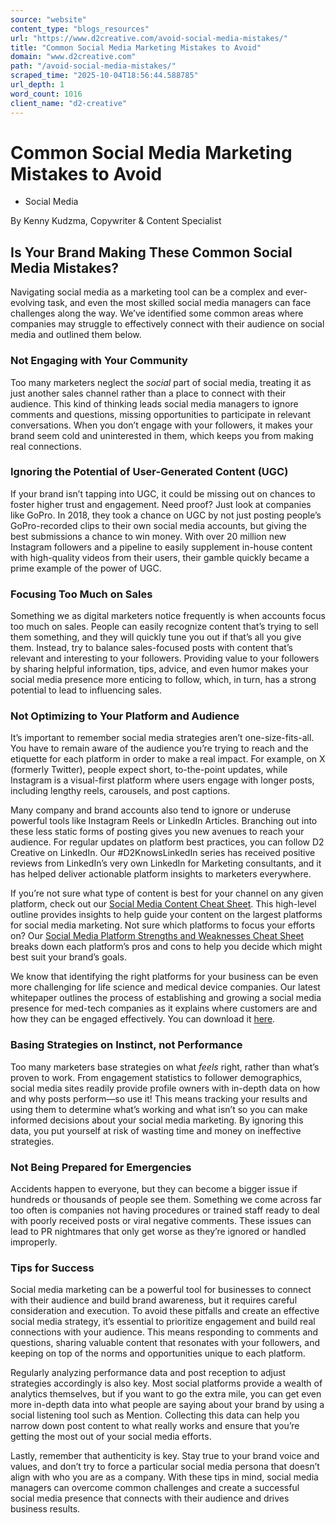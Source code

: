 ```yaml
---
source: "website"
content_type: "blogs_resources"
url: "https://www.d2creative.com/avoid-social-media-mistakes/"
title: "Common Social Media Marketing Mistakes to Avoid"
domain: "www.d2creative.com"
path: "/avoid-social-media-mistakes/"
scraped_time: "2025-10-04T18:56:44.588785"
url_depth: 1
word_count: 1016
client_name: "d2-creative"
---
```


# Common Social Media Marketing Mistakes to Avoid

*   Social Media

By Kenny Kudzma, Copywriter & Content Specialist

## Is Your Brand Making These Common Social Media Mistakes?

Navigating social media as a marketing tool can be a complex and ever-evolving task, and even the most skilled social media managers can face challenges along the way. We’ve identified some common areas where companies may struggle to effectively connect with their audience on social media and outlined them below.

### Not Engaging with Your Community

Too many marketers neglect the _social_ part of social media, treating it as just another sales channel rather than a place to connect with their audience. This kind of thinking leads social media managers to ignore comments and questions, missing opportunities to participate in relevant conversations. When you don’t engage with your followers, it makes your brand seem cold and uninterested in them, which keeps you from making real connections.

### Ignoring the Potential of User-Generated Content (UGC)

If your brand isn’t tapping into UGC, it could be missing out on chances to foster higher trust and engagement. Need proof? Just look at companies like GoPro. In 2018, they took a chance on UGC by not just posting people’s GoPro-recorded clips to their own social media accounts, but giving the best submissions a chance to win money. With over 20 million new Instagram followers and a pipeline to easily supplement in-house content with high-quality videos from their users, their gamble quickly became a prime example of the power of UGC.

### Focusing Too Much on Sales

Something we as digital marketers notice frequently is when accounts focus too much on sales. People can easily recognize content that’s trying to sell them something, and they will quickly tune you out if that’s all you give them. Instead, try to balance sales-focused posts with content that’s relevant and interesting to your followers. Providing value to your followers by sharing helpful information, tips, advice, and even humor makes your social media presence more enticing to follow, which, in turn, has a strong potential to lead to influencing sales.

### Not Optimizing to Your Platform and Audience

It’s important to remember social media strategies aren’t one-size-fits-all. You have to remain aware of the audience you’re trying to reach and the etiquette for each platform in order to make a real impact. For example, on X (formerly Twitter), people expect short, to-the-point updates, while Instagram is a visual-first platform where users engage with longer posts, including lengthy reels, carousels, and post captions.

Many company and brand accounts also tend to ignore or underuse powerful tools like Instagram Reels or LinkedIn Articles. Branching out into these less static forms of posting gives you new avenues to reach your audience. For regular updates on platform best practices, you can follow D2 Creative on LinkedIn. Our #D2KnowsLinkedIn series has received positive reviews from LinkedIn’s very own LinkedIn for Marketing consultants, and it has helped deliver actionable platform insights to marketers everywhere.

If you’re not sure what type of content is best for your channel on any given platform, check out our [Social Media Content Cheat Sheet](https://www.d2creative.com/wp-content/uploads/2024/05/d2-social-media-cheat-sheet-1.pdf). This high-level outline provides insights to help guide your content on the largest platforms for social media marketing. Not sure which platforms to focus your efforts on? Our [Social Media Platform Strengths and Weaknesses Cheat Sheet](https://www.d2creative.com/wp-content/uploads/2025/01/d2-sm-strengths-weaknesses-cheat-sheet.pdf) breaks down each platform’s pros and cons to help you decide which might best suit your brand’s goals.

We know that identifying the right platforms for your business can be even more challenging for life science and medical device companies. Our latest whitepaper outlines the process of establishing and growing a social media presence for med-tech companies as it explains where customers are and how they can be engaged effectively. You can download it [here](https://go.d2creative.com/life-science-medical-device-social-media-guide/).

### Basing Strategies on Instinct, not Performance

Too many marketers base strategies on what _feels_ right, rather than what’s proven to work. From engagement statistics to follower demographics, social media sites readily provide profile owners with in-depth data on how and why posts perform—so use it! This means tracking your results and using them to determine what’s working and what isn’t so you can make informed decisions about your social media marketing. By ignoring this data, you put yourself at risk of wasting time and money on ineffective strategies.

### Not Being Prepared for Emergencies

Accidents happen to everyone, but they can become a bigger issue if hundreds or thousands of people see them. Something we come across far too often is companies not having procedures or trained staff ready to deal with poorly received posts or viral negative comments. These issues can lead to PR nightmares that only get worse as they’re ignored or handled improperly.

### Tips for Success

Social media marketing can be a powerful tool for businesses to connect with their audience and build brand awareness, but it requires careful consideration and execution. To avoid these pitfalls and create an effective social media strategy, it’s essential to prioritize engagement and build real connections with your audience. This means responding to comments and questions, sharing valuable content that resonates with your followers, and keeping on top of the norms and opportunities unique to each platform.

Regularly analyzing performance data and post reception to adjust strategies accordingly is also key. Most social platforms provide a wealth of analytics themselves, but if you want to go the extra mile, you can get even more in-depth data into what people are saying about your brand by using a social listening tool such as Mention. Collecting this data can help you narrow down post content to what really works and ensure that you’re getting the most out of your social media efforts.

Lastly, remember that authenticity is key. Stay true to your brand voice and values, and don’t try to force a particular social media persona that doesn’t align with who you are as a company. With these tips in mind, social media managers can overcome common challenges and create a successful social media presence that connects with their audience and drives business results.